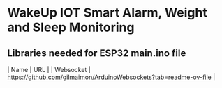 # WakeUp IOT Smart Alarm, Weight and Sleep Monitoring

## Libraries needed for ESP32 main.ino file

| Name | URL |
| Websocket | https://github.com/gilmaimon/ArduinoWebsockets?tab=readme-ov-file |
